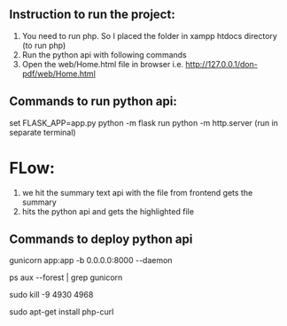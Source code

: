 ## Instruction to run the project:
1. You need to run php. So I placed the folder in xampp htdocs directory (to run php)
2. Run the python api with following commands
3. Open the web/Home.html file in browser i.e. http://127.0.0.1/don-pdf/web/Home.html

## Commands to run python api:
set FLASK_APP=app.py
python -m flask run
python -m http.server (run in separate terminal)


# FLow:
1. we hit the summary text api with the file from frontend
gets the summary
2. hits the python api and gets the highlighted file


## Commands to deploy python api
gunicorn app:app -b 0.0.0.0:8000 --daemon

ps aux --forest | grep gunicorn

sudo kill -9 4930 4968

sudo apt-get install php-curl